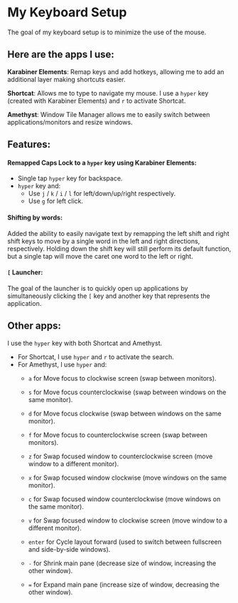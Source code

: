 # My Keyboard Setup

The goal of my keyboard setup is to minimize the use of the mouse. 

Here are the apps I use:
-

**Karabiner Elements**: Remap keys and add hotkeys, allowing me to add an additional layer making shortcuts easier.

**Shortcat**: Allows me to type to navigate my mouse. I use a ```hyper``` key (created with Karabiner Elements) and ```r``` to activate Shortcat.

**Amethyst**: Window Tile Manager allows me to easily switch between applications/monitors and resize windows.

Features:
-
#### Remapped Caps Lock to a ```hyper``` key using Karabiner Elements:
 - Single tap ```hyper``` key for backspace.
 - ```hyper``` key and:
   - Use ```j``` / ```k``` / ```i``` / ```l``` for left/down/up/right respectively.
   - Use ```g``` for left click.

#### Shifting by words:
Added the ability to easily navigate text by remapping the left shift and right shift keys to move by a single word in the left and right directions, respectively. Holding down the shift key will still perform its default function, but a single tap will move the caret one word to the left or right.

#### ```[``` Launcher:
The goal of the launcher is to quickly open up applications by simultaneously clicking the ```[``` key and another key that represents the application.


Other apps:
-
I use the ```hyper``` key with both Shortcat and Amethyst.

- For Shortcat, I use ```hyper``` and ```r``` to activate the search.
- For Amethyst, I use ```hyper``` and:
  - ```a``` for Move focus to clockwise screen (swap between monitors).
  - ```s``` for Move focus counterclockwise (swap between windows on the same monitor).
  - ```d``` for Move focus clockwise (swap between windows on the same monitor).
  - ```f``` for Move focus to counterclockwise screen (swap between monitors).

  - ```z``` for Swap focused window to counterclockwise screen (move window to a different monitor).
  - ```x``` for Swap focused window clockwise (move windows on the same monitor).
  - ```c``` for Swap focused window counterclockwise (move windows on the same monitor).
  - ```v``` for Swap focused window to clockwise screen (move window to a different monitor).

  - ```enter``` for Cycle layout forward (used to switch between fullscreen and side-by-side windows).
  - ```-``` for Shrink main pane (decrease size of window, increasing the other window).
  - ```=``` for Expand main pane (increase size of window, decreasing the other window).
